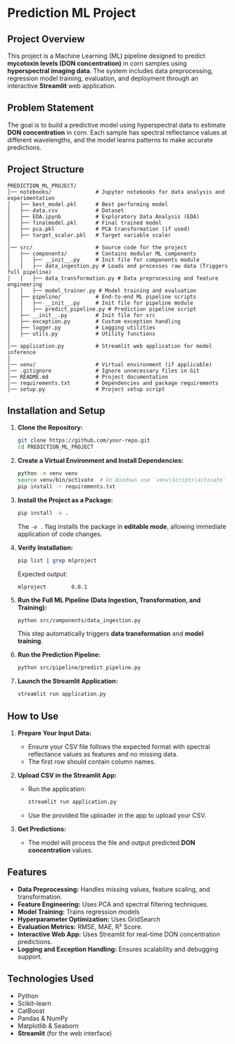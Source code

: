 # Prediction ML Project

## Project Overview
This project is a Machine Learning (ML) pipeline designed to predict **mycotoxin levels (DON concentration)** in corn samples using **hyperspectral imaging data**. The system includes data preprocessing, regression model training, evaluation, and deployment through an interactive **Streamlit** web application.

## Problem Statement
The goal is to build a predictive model using hyperspectral data to estimate **DON concentration** in corn. Each sample has spectral reflectance values at different wavelengths, and the model learns patterns to make accurate predictions.

## Project Structure
```
PREDICTION_ML_PROJECT/
│── notebooks/              # Jupyter notebooks for data analysis and experimentation
│   ├── best_model.pkl      # Best performing model
│   ├── data.csv            # Dataset
│   ├── EDA.ipynb           # Exploratory Data Analysis (EDA)
│   ├── finalmodel.pkl      # Final trained model
│   ├── pca.pkl             # PCA transformation (if used)
│   ├── target_scaler.pkl   # Target variable scaler
│
│── src/                    # Source code for the project
│   ├── components/         # Contains modular ML components
│   │   ├── __init__.py     # Init file for components module
│   │   ├── data_ingestion.py # Loads and processes raw data (Triggers full pipeline)
│   │   ├── data_transformation.py # Data preprocessing and feature engineering
│   │   ├── model_trainer.py # Model training and evaluation
│   ├── pipeline/           # End-to-end ML pipeline scripts
│   │   ├── __init__.py     # Init file for pipeline module
│   │   ├── predict_pipeline.py # Prediction pipeline script
│   ├── __init__.py         # Init file for src
│   ├── exception.py        # Custom exception handling
│   ├── logger.py           # Logging utilities
│   ├── utils.py            # Utility functions
│
│── application.py          # Streamlit web application for model inference
│
│── venv/                   # Virtual environment (if applicable)
│── .gitignore              # Ignore unnecessary files in Git
│── README.md               # Project documentation
│── requirements.txt        # Dependencies and package requirements
│── setup.py                # Project setup script
```

## Installation and Setup

1. **Clone the Repository:**
   ```bash
   git clone https://github.com/your-repo.git
   cd PREDICTION_ML_PROJECT
   ```
2. **Create a Virtual Environment and Install Dependencies:**
   ```bash
   python -m venv venv
   source venv/bin/activate  # On Windows use `venv\Scripts\activate`
   pip install -r requirements.txt
   ```
3. **Install the Project as a Package:**
   ```bash
   pip install -e .
   ```
   The `-e .` flag installs the package in **editable mode**, allowing immediate application of code changes.

4. **Verify Installation:**
   ```bash
   pip list | grep mlproject
   ```
   Expected output:
   ```
   mlproject        0.0.1
   ```

5. **Run the Full ML Pipeline (Data Ingestion, Transformation, and Training):**
   ```bash
   python src/components/data_ingestion.py
   ```
   This step automatically triggers **data transformation** and **model training**.

6. **Run the Prediction Pipeline:**
   ```bash
   python src/pipeline/predict_pipeline.py
   ```

7. **Launch the Streamlit Application:**
   ```bash
   streamlit run application.py
   ```

## How to Use

1. **Prepare Your Input Data:**  
   - Ensure your CSV file follows the expected format with spectral reflectance values as features and no missing data.
   - The first row should contain column names.

2. **Upload CSV in the Streamlit App:**  
   - Run the application:  
     ```bash
     streamlit run application.py
     ```
   - Use the provided file uploader in the app to upload your CSV.

3. **Get Predictions:**  
   - The model will process the file and output predicted **DON concentration** values.

## Features
- **Data Preprocessing:** Handles missing values, feature scaling, and transformation.
- **Feature Engineering:** Uses PCA and spectral filtering techniques.
- **Model Training:** Trains regression models 
- **Hyperparameter Optimization:** Uses GridSearch 
- **Evaluation Metrics:** RMSE, MAE, R² Score.
- **Interactive Web App:** Uses Streamlit for real-time DON concentration predictions.
- **Logging and Exception Handling:** Ensures scalability and debugging support.

## Technologies Used
- Python
- Scikit-learn
- CatBoost
- Pandas & NumPy
- Matplotlib & Seaborn
- **Streamlit** (for the web interface)
